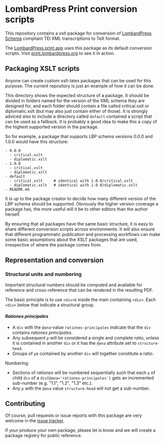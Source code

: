 # LombardPress Print conversion scripts

This repository contains a xslt package for conversion
of [LombardPress Schema](http://lombardpress.org/schema/docs/) compliant TEI XML
transcriptions to TeX format. 

The [LombardPress print app](https://github.com/stenskjaer/lbp_print-web-app)
uses this package as its default conversion scripts.
Visit [print.lombardpress.org](http://print.lombardpress.org) to see it in
action.

## Packaging XSLT scripts

Anyone can create custom xslt-latex packages that can be used for this purpose.
The current repository is just an example of how it can be done.

This directory shows the expected structure of a package. It should be divided
in folders named for the version of the XML schema they are designed for, and
each folder should contain a file called critical.xslt or diplomatic.xslt (but
may also just contain either of those). It is strongly adviced also to include a
directory called `default` contained a script that can be used as a fallback. It
is probably a good idea to make this a copy of the highest supported version in
the package.

So for example, a package that supports LBP schema versions 0.0.0 and 1.0.0
would have this structure:
``` 
- 0.0.0
  - critical.xslt
  - diplomatic.xslt
- 1.0.0
  - critical.xslt
  - diplomatic.xslt
- default
  - critical.xslt     # identical with 1.0.0/critical.xslt
  - diplomatic.xslt   # identical with 1.0.0/diplomatic.xslt
- README.md
```

It is up to the package creator to decide how many different version of the LBP
schema should be supported. Obviously the higher version coverage a package has,
the more useful will it be to other editors than the author herself.

By ensuring that all packages have the same basic structure, it is easy to share
different conversion scripts across environments. It will also ensure that
different programmatic publication and processing workflows can make some basic
assumptions about the XSLT packages that are used, irrespective of where the
package comes from. 

## Representation and conversion

### Structural units and numbering

Important structural numbers should be computed and available for reference and
cross-reference that can be rendered in the resulting PDF.

The basic principle is to use `<div>`s inside the main containing `<div>`. Each
`<div>` below that indicate a structural group.

#### *Rationes principales*

- A `div` with the `@ana`-value `rationes-principales` indicate that the `div`
  contains *rationes principales*.
- Any subsequent `p` will be considered a single and complete *ratio*, unless it
  is contained in another `div` or it has the `@ana` attribute set to
  `structure-head`.
- Groups of `p`s contained by another `div` will together constitute a *ratio*.

Numbering:

- Sections of *rationes* will be numbered sequentially such that each `p` of
  child `div` of a `div[@ana='rationes-principales']` gets an incremented
  sub-number (e.g. "1.1", "1.2", "1.3" etc.).
- Any `p` with the `@ana` value `structure-head` will not get a sub-number.


## Contributing

Of course, pull requests or issue reports with this package are very welcome in
the [issue tracker](https://github.com/stenskjaer/lbp-print-xslt/issues).

If your produce your own package, please let is know and we will create a
package registry for public reference.
